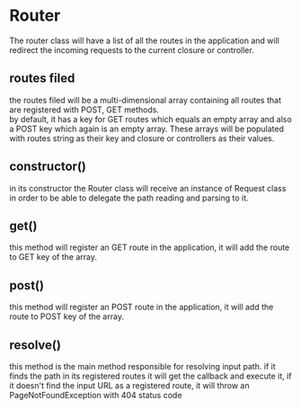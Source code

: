 # Router

The router class will have a list of all the routes in the application and will redirect the incoming requests to the
current closure or controller.

## routes filed

the routes filed will be a multi-dimensional array containing all routes that are registered with POST, GET methods.<br>
by default, it has a key for GET routes which equals an empty array and also a POST key which again is an empty array.
These arrays will be populated with routes string as their key and closure or controllers as their values.

## constructor()

in its constructor the Router class will receive an instance of Request class in order to be able to delegate the path
reading and parsing to it. <br>

## get()

this method will register an GET route in the application, it will add the route to GET key of the array.

## post()

this method will register an POST route in the application, it will add the route to POST key of the array.

## resolve()

this method is the main method responsible for resolving input path. if it finds the path in its registered routes it
will get the callback and execute it, if it doesn't find the input URL as a registered route, it will throw an
PageNotFoundException with 404 status code